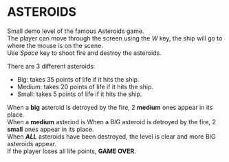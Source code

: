 # ASTEROIDS
Small demo level of the famous Asteroids game.  
The player can move through the screen using the *W* key, the ship will go to where the mouse is on the scene.  
Use *Space* key to shoot fire and destroy the asteroids.  

There are 3 different asteroids:
- Big: takes 35 points of life if it hits the ship.
- Medium: takes 20 points of life if it hits the ship.
- Small: takes 5 points of life if it hits the ship.

When a **big** asteroid is detroyed by the fire, 2 **medium** ones appear in its place.  
When a **medium** asteriod is When a BIG asteroid is detroyed by the fire, 2 **small** ones appear in its place.  
When ***ALL*** asteroids have been destroyed, the level is clear and more BIG asteroids appear.  
If the player loses all life points, **GAME OVER**.
